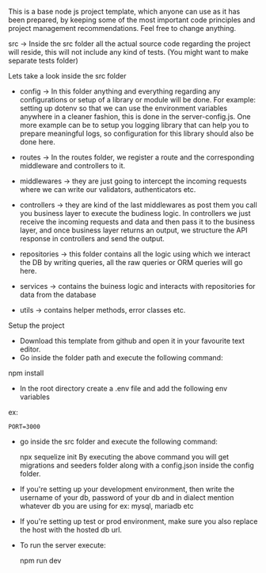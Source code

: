 This is a base node js project template, which anyone can use as it has been prepared, by keeping some of the most important code principles and project management recommendations. Feel free to change anything.

src -> Inside the src folder all the actual source code regarding the project will reside, this will not include any kind of tests. (You might want to make separate tests folder)

Lets take a look inside the src folder

- config -> In this folder anything and everything regarding any configurations or setup of a library or module will be done. For example: setting up dotenv so that we can use the environment variables anywhere in a cleaner fashion, this is done in the server-config.js. One more example can be to setup you logging library that can help you to prepare meaningful logs, so configuration for this library should also be done here.

- routes -> In the routes folder, we register a route and the corresponding middleware and controllers to it.

- middlewares -> they are just going to intercept the incoming requests where we can write our validators, authenticators etc.

- controllers -> they are kind of the last middlewares as post them you call you business layer to execute the budiness logic. In controllers we just receive the incoming requests and data and then pass it to the business layer, and once business layer returns an output, we structure the API response in controllers and send the output.

- repositories -> this folder contains all the logic using which we interact the DB by writing queries, all the raw queries or ORM queries will go here.

- services -> contains the buiness logic and interacts with repositories for data from the database

- utils -> contains helper methods, error classes etc.

Setup the project
- Download this template from github and open it in your favourite text editor.
- Go inside the folder path and execute the following command:

npm install
- In the root directory create a .env file and add the following env variables

ex:

    PORT=3000 

- go inside the src folder and execute the following command:

  npx sequelize init
By executing the above command you will get migrations and seeders folder along with a config.json inside the config folder.

- If you're setting up your development environment, then write the username of your db, password of your db and in dialect mention whatever db you are using for ex: mysql, mariadb etc

- If you're setting up test or prod environment, make sure you also replace the host with the hosted db url.

- To run the server execute:
   
   npm run dev
